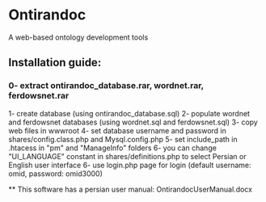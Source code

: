 # Ontirandoc
A web-based ontology development tools

## Installation guide:
### 0- extract ontirandoc_database.rar, wordnet.rar, ferdowsnet.rar
1- create database (using ontirandoc_database.sql)
2- populate wordnet and ferdowsnet databases (using wordnet.sql and ferdowsnet.sql)
3- copy web files in wwwroot
4- set database username and password in shares/config.class.php and Mysql.config.php
5- set include_path in .htacess in "pm" and "ManageInfo" folders
6- you can change "UI_LANGUAGE" constant in shares/definitions.php to select Persian or English user interface 
6- use login.php page for login (default username: omid, password: omid3000)

** This software has a persian user manual: OntirandocUserManual.docx

